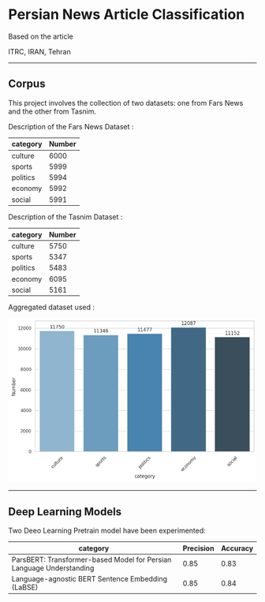 # Persian News Article Classification
Based on the article

ITRC, IRAN, Tehran

---
Corpus
---

This project involves the collection of two datasets: one from Fars News and the other from Tasnim.

Description of the Fars News Dataset :

|  category    |   Number   |     
|--------------|------------|
| culture      | 6000       |
| sports       | 5999       |
| politics     | 5994       |
| economy      | 5992       |
| social       | 5991       |

Description of the Tasnim Dataset :

|  category    |   Number   |     
|--------------|------------|
| culture      | 5750       |
| sports       | 5347       |
| politics     | 5483       |
| economy      | 6095       |
| social       | 5161       |

Aggregated dataset used :

![datasets](dataset-image.png)

---
Deep Learning Models
---

Two Deeo Learning Pretrain model have  been experimented:

|  category    | Precision  | Accuracy   |    
|--------------|------------|------------|
| ParsBERT: Transformer-based Model for Persian Language Understanding     | 0.85       |0.83     |
| Language-agnostic BERT Sentence Embedding (LaBSE)       | 0.85       |0.84       |

